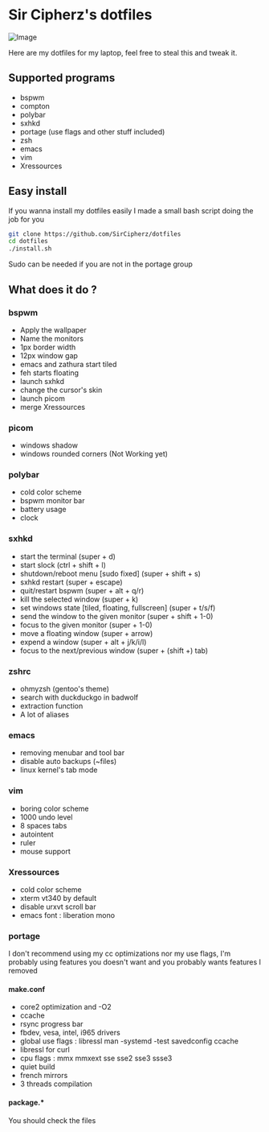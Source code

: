 # Sir Cipherz's dotfiles
![Image](https://framagit.org/SirCipherz/dotfiles/-/raw/master/screenshots/main.png)

Here are my dotfiles for my laptop, feel free to steal this and tweak it.

## Supported programs
- bspwm
- compton
- polybar
- sxhkd
- portage (use flags and other stuff included)
- zsh
- emacs
- vim
- Xressources

## Easy install
If you wanna install my dotfiles easily I made a small bash script doing the job for you
```sh
git clone https://github.com/SirCipherz/dotfiles
cd dotfiles
./install.sh
```
Sudo can be needed if you are not in the portage group

## What does it do ?
### bspwm
- Apply the wallpaper
- Name the monitors
- 1px border width
- 12px window gap
- emacs and zathura start tiled
- feh starts floating
- launch sxhkd
- change the cursor's skin
- launch picom
- merge Xressources

### picom
- windows shadow
- windows rounded corners (Not Working yet)

### polybar
- cold color scheme
- bspwm monitor bar
- battery usage
- clock

### sxhkd
- start the terminal (super + d)
- start slock (ctrl + shift + l)
- shutdown/reboot menu [sudo fixed] (super + shift + s)
- sxhkd restart (super + escape)
- quit/restart bspwm (super + alt + q/r)
- kill the selected window (super + k)
- set windows state [tiled, floating, fullscreen] (super + t/s/f)
- send the window to the given monitor (super + shift + 1-0)
- focus to the given monitor (super + 1-0)
- move a floating window (super + arrow)
- expend a window (super + alt + j/k/i/l)
- focus to the next/previous window (super + (shift +) tab)

### zshrc
- ohmyzsh (gentoo's theme)
- search with duckduckgo in badwolf
- extraction function
- A lot of aliases

### emacs
- removing menubar and tool bar
- disable auto backups (~files)
- linux kernel's tab mode

### vim
- boring color scheme
- 1000 undo level
- 8 spaces tabs
- autointent
- ruler
- mouse support

### Xressources
- cold color scheme
- xterm vt340 by default
- disable urxvt scroll bar
- emacs font : liberation mono

### portage
I don't recommend using my cc optimizations nor my use flags, I'm probably using features you doesn't want and you probably wants features I removed

#### make.conf
- core2 optimization and -O2
- ccache
- rsync progress bar
- fbdev, vesa, intel, i965 drivers
- global use flags : libressl man -systemd -test savedconfig ccache
- libressl for curl
- cpu flags : mmx mmxext sse sse2 sse3 ssse3
- quiet build
- french mirrors
- 3 threads compilation

#### package.*
You should check the files